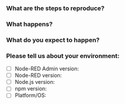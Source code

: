<!--
## Before you hit that Submit button....

This issue tracker is for problems with the Node-RED Admin CLI.

If your issue is:
  - a general 'how-to' type question,
  - a feature request or suggestion for a change,
  - or problems with 3rd party (`node-red-contrib-`) nodes

please use the [Node-RED Forum](https://discourse.nodered.org) or [slack team](https://nodered.org/slack).

You could also consider asking a question on [Stack Overflow](https://stackoverflow.com/questions/tagged/node-red) and tag it `node-red`.

That way the whole Node-RED user community can help, rather than rely on the core development team.

## So you have a real issue to raise...

To help us understand the issue, please fill-in as much of the following information as you can:
-->

### What are the steps to reproduce?

### What happens?

### What do you expect to happen?

### Please tell us about your environment:

- [ ] Node-RED Admin version:
- [ ] Node-RED version:
- [ ] Node.js version:
- [ ] npm version:
- [ ] Platform/OS:

